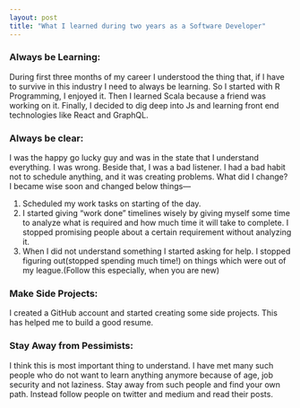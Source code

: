 ```yaml
---
layout: post
title: "What I learned during two years as a Software Developer"
---
```



### Always be Learning:  
During first three months of my career I understood the thing that, if I have to survive in this industry I need to always be learning. So I started with R Programming, I enjoyed it. Then I learned Scala because a friend was working on it. Finally, I decided to dig deep into Js and learning front end technologies like React and GraphQL.  

### Always be clear:  
I was the happy go lucky guy and was in the state that I understand everything. I was wrong. Beside that, I was a bad listener.  I had a bad habit not to schedule anything, and it was creating problems. What did I change? I became wise soon and changed below things—   
1. Scheduled my work tasks on starting of the day.   
2. I started giving “work done” timelines wisely by giving myself some time to  analyze what is required and how much time it will take to complete. I stopped promising people about a certain requirement without analyzing it.   
3. When I did not understand something I started asking for help. I stopped figuring out(stopped spending much time!) on things which were out of my league.(Follow this especially, when you are new)

### Make Side Projects:   
I created a GitHub account and started creating some side projects. This has helped me to build a good resume.

### Stay Away from Pessimists:   
I think this is most important thing to understand. I have met many such people who do not want to learn anything anymore because of age, job security and not laziness. Stay away from such people and find your own path. Instead follow people on twitter and medium and read their posts.